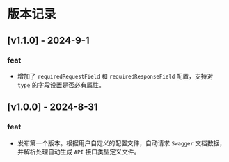 # 版本记录


## [v1.1.0] - 2024-9-1

### feat
- 增加了 `requiredRequestField` 和 `requiredResponseField` 配置，支持对 `type` 的字段设置是否必有属性。

## [v1.0.0] - 2024-8-31

### feat
- 发布第一个版本。根据用户自定义的配置文件，自动请求 `Swagger` 文档数据，并解析处理自动生成 `API` 接口类型定义文件。